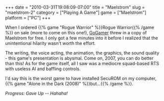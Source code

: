 +++
date = "2010-03-31T19:08:09-07:00"
title = "Maelstrom"
slug = "maelstrom-2"
category = ["Playing A Game"]
game = ["Maelstrom"]
platform = ["PC"]
+++

When I ordered {{% game "Rogue Warrior" %}}Rogue Warrior{{% /game %}} on sale (more to come on this one!), <a href="http://gogamer.com">GoGamer</a> threw in a copy of Maelstrom for free.  I only got a few minutes into it before I realized that the unintentional hilarity wasn't worth the effort.

The writing, the voice acting, the animation, the graphics, the sound quality - this game's presentation is abysmal.  Come on, 2007, you can do better than this!  As for the game itself, all I saw was a mediocre squad-based RTS with useless AI and baffling controls.

I'd say this is the worst game to have installed SecuROM on my computer, {{% game "Alone in the Dark (2008)" %}}but...{{% /game %}}.

<i>Progress: Gave Up -- Hahaha!</i>